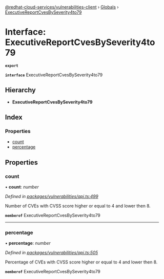 [@redhat-cloud-services/vulnerabilities-client](../README.md) › [Globals](../globals.md) › [ExecutiveReportCvesBySeverity4to79](executivereportcvesbyseverity4to79.md)

# Interface: ExecutiveReportCvesBySeverity4to79

**`export`** 

**`interface`** ExecutiveReportCvesBySeverity4to79

## Hierarchy

* **ExecutiveReportCvesBySeverity4to79**

## Index

### Properties

* [count](executivereportcvesbyseverity4to79.md#count)
* [percentage](executivereportcvesbyseverity4to79.md#percentage)

## Properties

###  count

• **count**: *number*

*Defined in [packages/vulnerabilities/api.ts:499](https://github.com/RedHatInsights/javascript-clients/blob/master/packages/vulnerabilities/api.ts#L499)*

Number of CVEs with CVSS score higher or equal to 4 and lower then 8.

**`memberof`** ExecutiveReportCvesBySeverity4to79

___

###  percentage

• **percentage**: *number*

*Defined in [packages/vulnerabilities/api.ts:505](https://github.com/RedHatInsights/javascript-clients/blob/master/packages/vulnerabilities/api.ts#L505)*

Percentage of CVEs with CVSS score higher or equal to 4 and lower then 8.

**`memberof`** ExecutiveReportCvesBySeverity4to79
